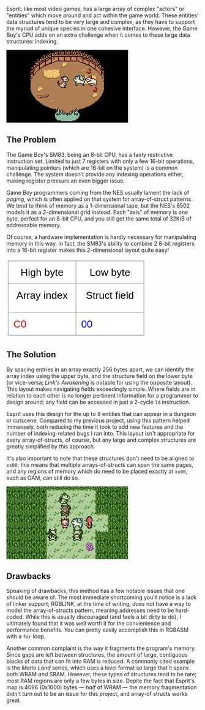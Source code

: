<!-- metadata
title = "Creating Efficient Entity Structures"
published = 2023-04-04
tags = ["Esprit Development"]
-->

Esprit, like most video games, has a large array of complex "actors" or "entities" which move around and act within the game world.
These entities' data structures tend to be very large and complex,
as they have to support the myriad of unique species in one cohesive interface.
However, the Game Boy's CPU adds on an extra challenge when it comes to these large data structures: indexing.

![A cutscene from esprit showing 3 characters](assets/esprit-house-cutscene.png)

## The Problem

The Game Boy's SM83, being an 8-bit CPU, has a fairly restrictive instruction set.
Limited to just 7 registers with only a few 16-bit operations,
manipulating pointers (which are 16-bit on the system) is a common challenge.
The system doesn't provide any indexing operations either, making register pressure an even bigger issue.

Game Boy programmers coming from the NES usually lament the lack of *paging*,
which is often applied on that system for array-of-struct patterns.
We tend to think of memory as a 1-dimensional tape, but the NES's 6502 models it as a 2-dimensional grid instead.
Each "axis" of memory is one byte, perfect for an 8-bit CPU,
and you still get the same total of 32KiB of addressable memory.

Of course, a hardware implementation is hardly necessary for manipulating memory in this way.
In fact, the SM83's ability to combine 2 8-bit registers into a 16-bit register makes this 2-dimensional layout quite easy!

![A diagram showing how addresses can be split](assets/split-address.png)

## The Solution

By spacing entries in an array exactly 256 bytes apart, we can identify the array index using the upper byte,
and the structure field on the lower byte (or vice-versa; *Link's Awakening* is notable for using the opposite layout).
This layout makes navigating fields exceedingly simple.
Where fields are in relation to each other is no longer pertinent information for a programmer to design around;
any field can be accessed in just a 2-cycle `ld` instruction.

Esprit uses this design for the up to 8 entities that can appear in a dungeon or cutscene.
Compared to my previous project, using this pattern helped immensely,
both reducing the time it took to add new features and the number of indexing-related bugs I ran into.
This layout isn't appropriate for every array-of-structs, of course, but any large and complex structures are greatly simplified by this approach.

It's also important to note that these structures don't need to be aligned to `xx00`;
this means that multiple arrays-of-structs can span the same pages,
and any regions of memory which do need to be placed exactly at `xx00`, such as OAM, can still do so.

![An esprit level with many enemies surrounding the player](assets/esprit-many-enemies.png)

## Drawbacks

Speaking of drawbacks, this method has a few notable issues that one should be aware of.
The most immediate shortcoming you'll notice is a lack of linker support;
RGBLINK, at the time of writing, does not have a way to model the array-of-structs pattern,
meaning addresses need to be hard-coded.
While this is usually discouraged (and feels a bit dirty to do),
I ultimately found that it was well worth it for the convienience and performance benefits.
You can pretty easily accomplish this in RGBASM with a `for` loop.

Another common complaint is the way it fragments the program's memory.
Since gaps are left between structures, the amount of large, contiguous blocks of data that can fit into RAM is reduced.
A commonly cited example is the *Mario Land* series, which uses a level format so large that it spans both WRAM *and* SRAM.
However, these types of structures tend to be rare; most RAM regions are only a few bytes in size.
Depite the fact that Esprit's map is 4096 (0x1000) bytes
— *half* of WRAM — <!-- These are em-dashes -->
the memory fragmentation didn't turn out to be an issue for this project, and array-of structs works great.
